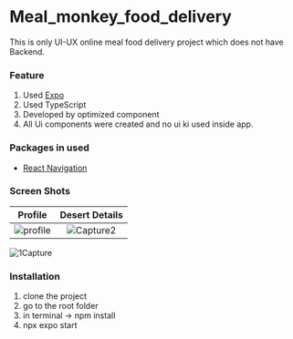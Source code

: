 # Meal_monkey_food_delivery

This is only UI-UX online meal food delivery project which does not have Backend.

### Feature

1. Used [Expo](www.expo.dev)
2. Used TypeScript
3. Developed by optimized component
4. All Ui components were created and no ui ki used inside app.

### Packages in used

- [React Navigation](https://reactnavigation.org/)

### Screen Shots

|                                                   Profile                                                   |                                                Desert Details                                                |
| :---------------------------------------------------------------------------------------------------------: | :----------------------------------------------------------------------------------------------------------: |
| ![profile](https://github.com/MrezaVasebi/meal_monkey/assets/53302880/36af65d2-72ce-4d9b-b349-5c8bfba50804) | ![Capture2](https://github.com/MrezaVasebi/meal_monkey/assets/53302880/ffc57e84-f87d-4f61-8ab7-58d0fed37d83) |

![1Capture](https://github.com/MrezaVasebi/meal_monkey/assets/53302880/6ed56fff-db85-4dc9-ba98-2f9c23d4f5fe)

### Installation

1. clone the project
2. go to the root folder
3. in terminal -> npm install
4. npx expo start
